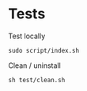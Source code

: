 # Tests

Test locally

```shell
sudo script/index.sh
```

Clean / uninstall
```shell
sh test/clean.sh
```
